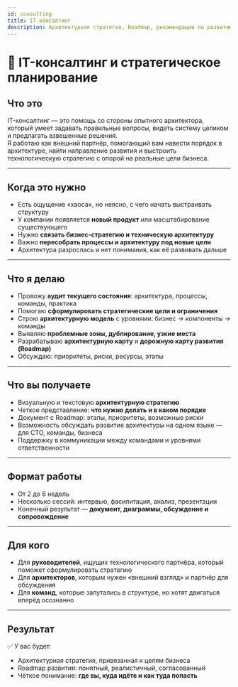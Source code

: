 ```yaml
---
id: consulting
title: IT-консалтинг
description: Архитектурная стратегия, Roadmap, рекомендации по развитию и устойчивости систем
---
```


# 🧩 IT-консалтинг и стратегическое планирование

## Что это

IT-консалтинг — это помощь со стороны опытного архитектора, который умеет задавать правильные вопросы, видеть систему целиком и предлагать взвешенные решения.
<br />
Я работаю как внешний партнёр, помогающий вам навести порядок в архитектуре, найти направление развития и выстроить технологическую стратегию с опорой на реальные цели бизнеса.

---

## Когда это нужно

- Есть ощущение «хаоса», но неясно, с чего начать выстраивать структуру
- У компании появляется **новый продукт** или масштабирование существующего
- Нужно **связать бизнес-стратегию и техническую архитектуру**
- Важно **пересобрать процессы и архитектуру под новые цели**
- Архитектура разрослась и нет понимания, как её развивать дальше

---

## Что я делаю

- Провожу **аудит текущего состояния**: архитектура, процессы, команды, практика
- Помогаю **сформулировать стратегические цели и ограничения**
- Строю **архитектурную модель** с уровнями: бизнес → компоненты → команды
- Выявляю **проблемные зоны, дублирование, узкие места**
- Разрабатываю **архитектурную карту** и **дорожную карту развития (Roadmap)**
- Обсуждаю: приоритеты, риски, ресурсы, этапы

---

## Что вы получаете

- Визуальную и текстовую **архитектурную стратегию**
- Четкое представление: **что нужно делать и в каком порядке**
- Документ с Roadmap: этапы, приоритеты, возможные риски
- Возможность обсуждать развитие архитектуры на одном языке — для СТО, команды, бизнеса
- Поддержку в коммуникации между командами и уровнями ответственности

---

## Формат работы

- От 2 до 6 недель
- Несколько сессий: интервью, фасилитация, анализ, презентации
- Конечный результат — **документ, диаграммы, обсуждение и сопровождение**

---

## Для кого

- Для **руководителей**, ищущих технологического партнёра, который поможет сформулировать стратегию
- Для **архитекторов**, которым нужен «внешний взгляд» и партнёр для обсуждения
- Для **команд**, которые запутались в структуре, но хотят двигаться вперёд осознанно

---

## Результат

✅ У вас будет:
- Архитектурная стратегия, привязанная к целям бизнеса
- Roadmap развития: понятный, реалистичный, согласованный
- Чёткое понимание: **где вы, куда идёте и как туда попасть** 